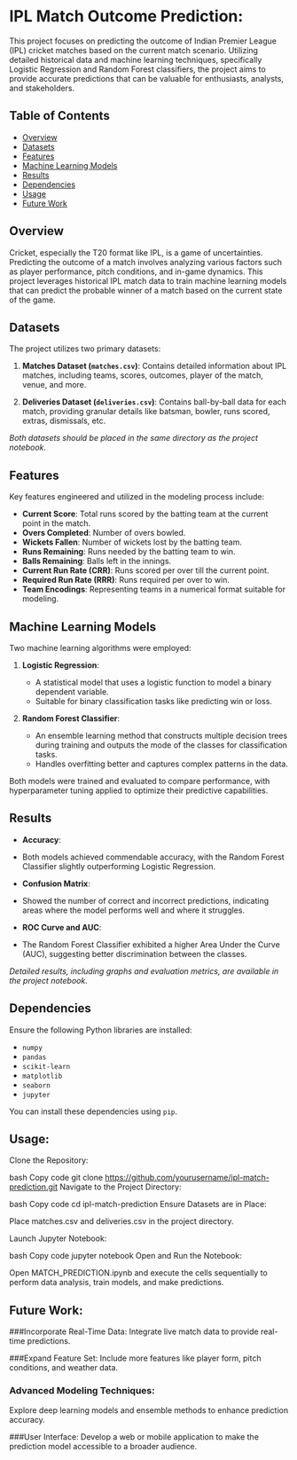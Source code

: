# IPL Match Outcome Prediction:

This project focuses on predicting the outcome of Indian Premier League (IPL) cricket matches based on the current match scenario. Utilizing detailed historical data and machine learning techniques, specifically Logistic Regression and Random Forest classifiers, the project aims to provide accurate predictions that can be valuable for enthusiasts, analysts, and stakeholders.

## Table of Contents

- [Overview](#overview)
- [Datasets](#datasets)
- [Features](#features)
- [Machine Learning Models](#machine-learning-models)
- [Results](#results)
- [Dependencies](#dependencies)
- [Usage](#usage)
- [Future Work](#future-work)

## Overview

Cricket, especially the T20 format like IPL, is a game of uncertainties. Predicting the outcome of a match involves analyzing various factors such as player performance, pitch conditions, and in-game dynamics. This project leverages historical IPL match data to train machine learning models that can predict the probable winner of a match based on the current state of the game.

## Datasets

The project utilizes two primary datasets:

1. **Matches Dataset (`matches.csv`)**: Contains detailed information about IPL matches, including teams, scores, outcomes, player of the match, venue, and more.

2. **Deliveries Dataset (`deliveries.csv`)**: Contains ball-by-ball data for each match, providing granular details like batsman, bowler, runs scored, extras, dismissals, etc.

*Both datasets should be placed in the same directory as the project notebook.*

## Features

Key features engineered and utilized in the modeling process include:

- **Current Score**: Total runs scored by the batting team at the current point in the match.
- **Overs Completed**: Number of overs bowled.
- **Wickets Fallen**: Number of wickets lost by the batting team.
- **Runs Remaining**: Runs needed by the batting team to win.
- **Balls Remaining**: Balls left in the innings.
- **Current Run Rate (CRR)**: Runs scored per over till the current point.
- **Required Run Rate (RRR)**: Runs required per over to win.
- **Team Encodings**: Representing teams in a numerical format suitable for modeling.

## Machine Learning Models

Two machine learning algorithms were employed:

1. **Logistic Regression**:
   - A statistical model that uses a logistic function to model a binary dependent variable.
   - Suitable for binary classification tasks like predicting win or loss.

2. **Random Forest Classifier**:
   - An ensemble learning method that constructs multiple decision trees during training and outputs the mode of the classes for classification tasks.
   - Handles overfitting better and captures complex patterns in the data.

Both models were trained and evaluated to compare performance, with hyperparameter tuning applied to optimize their predictive capabilities.

## Results

- **Accuracy**:
- Both models achieved commendable accuracy, with the Random Forest Classifier slightly outperforming Logistic Regression.

- **Confusion Matrix**:
- Showed the number of correct and incorrect predictions, indicating areas where the model performs well and where it struggles.

- **ROC Curve and AUC**:
- The Random Forest Classifier exhibited a higher Area Under the Curve (AUC), suggesting better discrimination between the classes.

*Detailed results, including graphs and evaluation metrics, are available in the project notebook.*

## Dependencies

Ensure the following Python libraries are installed:

- `numpy`
- `pandas`
- `scikit-learn`
- `matplotlib`
- `seaborn`
- `jupyter`

You can install these dependencies using `pip`.

## Usage:

Clone the Repository:

bash
Copy code
git clone https://github.com/yourusername/ipl-match-prediction.git
Navigate to the Project Directory:

bash
Copy code
cd ipl-match-prediction
Ensure Datasets are in Place:

Place matches.csv and deliveries.csv in the project directory.

Launch Jupyter Notebook:

bash
Copy code
jupyter notebook
Open and Run the Notebook:

Open MATCH_PREDICTION.ipynb and execute the cells sequentially to perform data analysis, train models, and make predictions.

## Future Work:


###Incorporate Real-Time Data:
Integrate live match data to provide real-time predictions.

###Expand Feature Set:
Include more features like player form, pitch conditions, and weather data.

### Advanced Modeling Techniques:
Explore deep learning models and ensemble methods to enhance prediction accuracy.

###User Interface:
Develop a web or mobile application to make the prediction model accessible to a broader audience.
